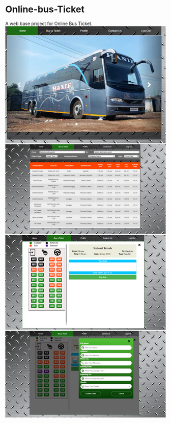 # Online-bus-Ticket
A web base project for Online Bus Ticket.
<img src="https://github.com/shahriar75/Online-bus-Ticket/blob/master/bus%20ticket/1.PNG">
<img src="https://github.com/shahriar75/Online-bus-Ticket/blob/master/bus%20ticket/2.png">
<img src="https://github.com/shahriar75/Online-bus-Ticket/blob/master/bus%20ticket/3.png">
<img src="https://github.com/shahriar75/Online-bus-Ticket/blob/master/bus%20ticket/4.png">

